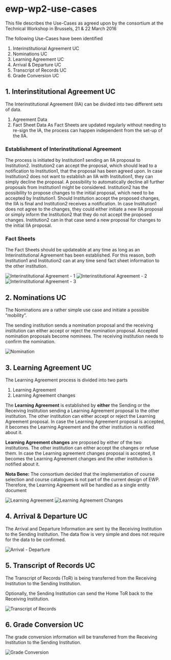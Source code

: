 # ewp-wp2-use-cases

This file describes the Use-Cases as agreed upon by the consortium at the Technical Workshop in Brussels, 21 & 22 March 2016

The following Use-Cases have been identified

1. Interinstitutional Agreement UC
2. Nominations UC
3. Learning Agreement UC
4. Arrival & Departure UC
5. Transcript of Records UC
6. Grade Conversion UC

## 1. Interinstitutional Agreement UC

The Interinstitutional Agreement (IIA) can be divided into two different sets of data.
1.	Agreement Data
2.	Fact Sheet Data
As Fact Sheets are updated regularly without needing to re-sign the IA, the process can happen independent from the set-up of the IIA.

### Establishment of Interinstitutional Agreement
The process is initiated by Institution1 sending an IIA proposal to Institution2. Institution2 can accept the proposal, which should lead to a notification to Institution1, that the proposal has been agreed upon.
In case Institution2 does not want to establish an IIA with Institution1, they can simply decline the proposal. A possibility to automatically decline all further proposals from Institution1 might be considered.
Institution2 has the possibility to propose changes to the initial proposal, which need to be accepted by Institution1. Should Institution accept the proposed changes, the IIA is final and Institution2 receives a notification.
In case Institution1 does not agree to the changes, they could either initiate a new IIA proposal or simply inform the Institution2 that they do not accept the proposed changes. Institution2 can in that case send a new proposal for changes to the initial IIA proposal.

### Fact Sheets
The Fact Sheets should be updateable at any time as long as an Interinstitutional Agreement has been established. For this reason, both Institution1 and Institution2 can at any time send fact sheet information to the other institution.

![Interinstitutional Agreement - 1](https://cloud.githubusercontent.com/assets/16957070/14490566/cd5c7716-0173-11e6-954f-c34ea4a978a4.jpg)
![Interinstitutional Agreement - 2](https://cloud.githubusercontent.com/assets/16957070/14490571/d1970bd4-0173-11e6-8d50-8c07a79028e3.jpg)
![Interinstitutional Agreement - 3](https://cloud.githubusercontent.com/assets/16957070/14490572/d3285f20-0173-11e6-8209-acae1b9bd25b.jpg)

## 2. Nominations UC

The Nominations are a rather simple use case and initiate a possible “mobility”.

The sending institution sends a nomination proposal and the receiving institution can either accept or reject the nomination proposal. Accepted nomination proposals become nominees. The receiving institution needs to confirm the nomination.

![Nomination](https://cloud.githubusercontent.com/assets/16957070/14490586/de1863f8-0173-11e6-8653-02a68522d8fd.jpg)

## 3. Learning Agreement UC

The Learning Agreement process is divided into two parts
1.	Learning Agreement
2.	Learning Agreement changes

The **Learning Agreement** is established by **either** the Sending or the Receiving Institution sending a Learning Agreement proposal to the other institution. The other institution can either accept or reject the Learning Agreement proposal.
In case the Learning Agreement proposal is accepted, it becomes the Learning Agreement and the other institution is notified about it.

**Learning Agreement changes** are proposed by either of the two institutions. The other institution can either accept the changes or refuse them.
In case the Learning agreement changes proposal is accepted, it becomes the Learning Agreement changes and the other institution is notified about it.

**Nota Bene:**
The consortium decided that the implementation of course selection and course catalogues is not part of the current design of EWP. Therefore, the Learning Agreement will be handled as a single entity document
  
![Learning Agreement](https://cloud.githubusercontent.com/assets/16957070/14490585/de12b246-0173-11e6-8f6b-9e285b8d8a44.jpg)
![Learning Agreement Changes](https://cloud.githubusercontent.com/assets/16957070/14490584/de0e0ae8-0173-11e6-8d61-236749b56433.jpg)

## 4. Arrival & Departure UC
The Arrival and Departure Information are sent by the Receiving Institution to the Sending Institution. The data flow is very simple and does not require for the data to be confirmed.

![Arrival - Departure](https://cloud.githubusercontent.com/assets/16957070/14490574/d6ad676c-0173-11e6-8b43-fd406b832c7c.jpg)

## 5. Transcript of Records UC
The Transcript of Records (ToR) is being transferred from the Receiving Institution to the Sending Institution. 

Optionally, the Sending Institution can send the Home ToR back to the Receiving Institution.

![Transcript of Records](https://cloud.githubusercontent.com/assets/16957070/14490576/d6e78b22-0173-11e6-8f14-9f24bd19921f.jpg)

## 6. Grade Conversion UC

The grade conversion information will be transferred from the Receiving Institution to the Sending Institution.

![Grade Conversion](https://cloud.githubusercontent.com/assets/16957070/14490575/d6c5b27c-0173-11e6-8284-9f65752974a1.jpg)
